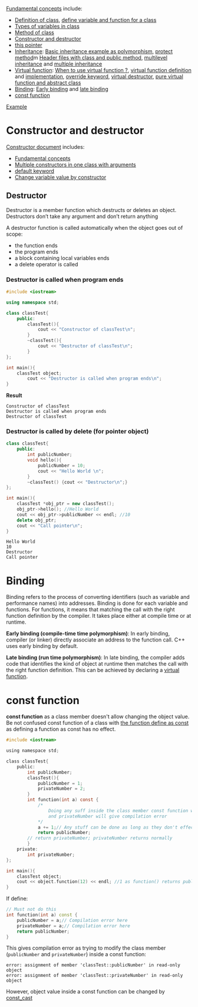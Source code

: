 [Fundamental concepts](Fundamental%20concepts.md) include:
* [Definition of class](Fundamental%20concepts.md#what-is-class-), [define variable and function for a class](Fundamental%20concepts.md#define-variable-and-function-for-a-class)
* [Types of variables in class](Fundamental%20concepts.md#types-of-variables-in-class)
* [Method of class](Method%20of%20class.md)
* [Constructor and destructor](#constructor-and-destructor)
* [this pointer](this%20pointer.md)
* [Inheritance](Inheritance.md): [Basic inheritance example as polymorphism](), [protect method]()m [Header files with class and public method](), [multilevel inheritance]() and [multiple inheritance]()
* [Virtual function](Inheritance/Virtual%20function.md): [When to use virtual function ?](Inheritance/Virtual%20function.md#when-to-use-virtual-function-), [virtual function definition](Virtual%20function.md#virtual-function-definition) and [implementation](Inheritance/Virtual%20function.md#implementation), [override keyword](Inheritance/Virtual%20function.md#override-keyword), [virtual destructor](Inheritance/Virtual%20function.md#virtual-destructor), [pure virtual function and abstract class](Inheritance/Virtual%20function.md#pure-virtual-function-and-abstract-class)
* [Binding](#binding): [Early binding]() and [late binding]()
* [const function]()

[Example](Example)

# Constructor and destructor

[Constructor document](Constructor.md) includes:
* [Fundamental concepts](Constructor.md#fundamental-concepts)
* [Multiple constructors in one class with arguments](Constructor.md#multiple-constructors-in-one-class-with-arguments)
* [default keyword](Constructor.md#change-variable-value-by-constructor)
* [Change variable value by constructor](Constructor.md#change-variable-value-by-constructor)

## Destructor

Destructor is a member function which destructs or deletes an object. Destructors don’t take any argument and don’t return anything

A destructor function is called automatically when the object goes out of scope:
* the function ends
* the program ends
* a block containing local variables ends
* a delete operator is called 

### Destructor is called when program ends
```cpp
#include <iostream>

using namespace std;

class classTest{
	public:
        classTest(){
			cout << "Constructor of classTest\n";
		}
        ~classTest(){
			cout << "Destructor of classTest\n";
		}
};

int main(){
	classTest object;
    	cout << "Destructor is called when program ends\n";
}
```
**Result**
```
Constructor of classTest
Destructor is called when program ends
Destructor of classTest
```
### Destructor is called by delete (for pointer object)
```cpp
class classTest{
	public:
		int publicNumber;
		void hello(){
            publicNumber = 10;
			cout << "Hello World \n";
		}
        ~classTest() {cout << "Destructor\n";}
};

int main(){
    classTest *obj_ptr = new classTest();
	obj_ptr->hello(); //Hello World
	cout << obj_ptr->publicNumber << endl; //10
    delete obj_ptr;
    cout << "Call pointer\n";
}
```
```
Hello World
10
Destructor
Call pointer
```
# Binding

Binding refers to the process of converting identifiers (such as variable and performance names) into addresses. Binding is done for each variable and functions. For functions, it means that matching the call with the right function definition by the compiler. It takes place either at compile time or at runtime.

**Early binding (compile-time time polymorphism)**: In early binding, compiler (or linker) directly associate an address to the function call. C++ uses early binding by default. 

**Late binding (run time polymorphism)**: In late binding, the compiler adds code that identifies the kind of object at runtime then matches the call with the right function definition. This can be achieved by declaring a [virtual function]().

# const function

**const function** as a class member doesn't allow changing the object value. Be not confused const function of a class with [the function define as const](https://github.com/TranPhucVinh/C/tree/master/Introduction/Keywords#const-as-function-definition) as defining a function as const has no effect.

```c
#include <iostream>

using namespace std;

class classTest{
	public:
		int publicNumber;
        classTest(){
            publicNumber = 1;
            privateNumber = 2;
        }
        int function(int a) const {
            /*
                Doing any suff inside the class member const function which effect publicNumber
                and privateNumber will give compilation error
            */
            a += 1;// Any stuff can be done as long as they don't effect the variable of publicNumber
            return publicNumber;
	    // return privateNumber; privateNumber returns normally
        }
    private:
        int privateNumber;
};

int main(){
	classTest object;
    cout << object.function(12) << endl; //1 as function() returns publicNumber
}
```

If define:

```cpp
// Must not do this
int function(int a) const {
    publicNumber = a;// Compilation error here
    privateNumber = a;// Compilation error here
    return publicNumber;
}
```
This gives compilation error as trying to modify the class member (``publicNumber`` and ``privateNumber``) inside a const function:

```
error: assignment of member 'classTest::publicNumber' in read-only object
error: assignment of member 'classTest::privateNumber' in read-only object
```
However, object value inside a const function can be changed by [const_cast](../Introduction/Data%20type/Explicit%20type%20conversion.md#const_cast)